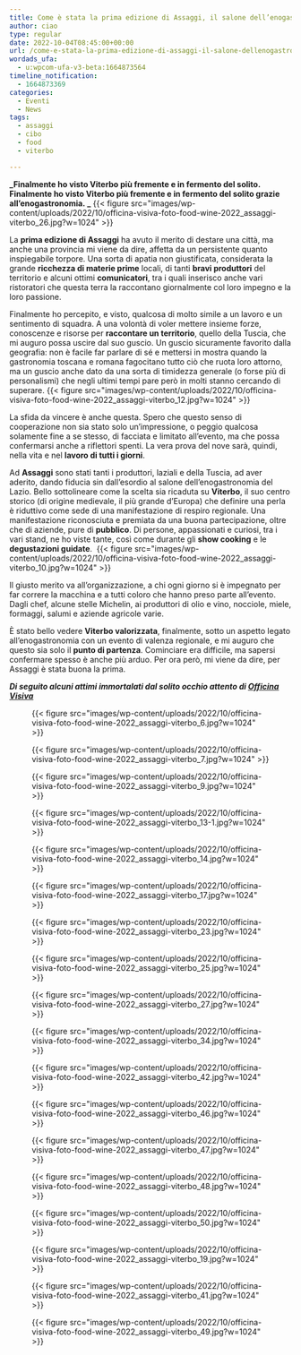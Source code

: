 ```yaml
---
title: Come è stata la prima edizione di Assaggi, il salone dell’enogastronomia laziale a Viterbo
author: ciao
type: regular
date: 2022-10-04T08:45:00+00:00
url: /come-e-stata-la-prima-edizione-di-assaggi-il-salone-dellenogastronomia-laziale-a-viterbo/
wordads_ufa:
  - u:wpcom-ufa-v3-beta:1664873564
timeline_notification:
  - 1664873369
categories:
  - Eventi
  - News
tags:
  - assaggi
  - cibo
  - food
  - viterbo

---
```

**_Finalmente ho visto Viterbo più fremente e in fermento del solito. Finalmente ho visto Viterbo più fremente e in fermento del solito grazie all’enogastronomia. _**
{{< figure src="images/wp-content/uploads/2022/10/officina-visiva-foto-food-wine-2022_assaggi-viterbo_26.jpg?w=1024" >}}
 

La **prima edizione di Assaggi** ha avuto il merito di destare una città, ma anche una provincia mi viene da dire, affetta da un persistente quanto inspiegabile torpore. Una sorta di apatia non giustificata, considerata la grande **ricchezza di materie prime** locali, di tanti **bravi produttori** del territorio e alcuni ottimi **comunicatori**, tra i quali inserisco anche vari ristoratori che questa terra la raccontano giornalmente col loro impegno e la loro passione.

Finalmente ho percepito, e visto, qualcosa di molto simile a un lavoro e un sentimento di squadra. A una volontà di voler mettere insieme forze, conoscenze e risorse per **raccontare un territorio**, quello della Tuscia, che mi auguro possa uscire dal suo guscio. Un guscio sicuramente favorito dalla geografia: non è facile far parlare di sé e mettersi in mostra quando la gastronomia toscana e romana fagocitano tutto ciò che ruota loro attorno, ma un guscio anche dato da una sorta di timidezza generale (o forse più di personalismi) che negli ultimi tempi pare però in molti stanno cercando di superare. 
{{< figure src="images/wp-content/uploads/2022/10/officina-visiva-foto-food-wine-2022_assaggi-viterbo_12.jpg?w=1024" >}}
 

La sfida da vincere è anche questa. Spero che questo senso di cooperazione non sia stato solo un’impressione, o peggio qualcosa solamente fine a se stesso, di facciata e limitato all’evento, ma che possa confermarsi anche a riflettori spenti. La vera prova del nove sarà, quindi, nella vita e nel **lavoro di tutti i giorni**.

Ad **Assaggi** sono stati tanti i produttori, laziali e della Tuscia, ad aver aderito, dando fiducia sin dall’esordio al salone dell’enogastronomia del Lazio. Bello sottolineare come la scelta sia ricaduta su **Viterbo**, il suo centro storico (di origine medievale, il più grande d&#8217;Europa) che definire una perla è riduttivo come sede di una manifestazione di respiro regionale. Una manifestazione riconosciuta e premiata da una buona partecipazione, oltre che di aziende, pure di **pubblico**. Di persone, appassionati e curiosi, tra i vari stand, ne ho viste tante, così come durante gli **show cooking** e le **degustazioni guidate**. 
{{< figure src="images/wp-content/uploads/2022/10/officina-visiva-foto-food-wine-2022_assaggi-viterbo_10.jpg?w=1024" >}}
 

Il giusto merito va all’organizzazione, a chi ogni giorno si è impegnato per far correre la macchina e a tutti coloro che hanno preso parte all’evento. Dagli chef, alcune stelle Michelin, ai produttori di olio e vino, nocciole, miele, formaggi, salumi e aziende agricole varie.&nbsp;

È stato bello vedere **Viterbo valorizzata**, finalmente, sotto un aspetto legato all’enogastronomia con un evento di valenza regionale, e mi auguro che questo sia solo il **punto di partenza**. Cominciare era difficile, ma sapersi confermare spesso è anche più arduo. Per ora però, mi viene da dire, per Assaggi è stata buona la prima.

_**Di seguito alcuni attimi immortalati dal solito occhio attento di <a href="https://www.officinavisiva.it/" target="_blank" rel="noreferrer noopener">Officina Visiva</a>**_<figure class="wp-block-gallery has-nested-images columns-default is-cropped wp-block-gallery-17 is-layout-flex wp-block-gallery-is-layout-flex"> 
{{< figure src="images/wp-content/uploads/2022/10/officina-visiva-foto-food-wine-2022_assaggi-viterbo_6.jpg?w=1024" >}}
 
{{< figure src="images/wp-content/uploads/2022/10/officina-visiva-foto-food-wine-2022_assaggi-viterbo_7.jpg?w=1024" >}}
 
{{< figure src="images/wp-content/uploads/2022/10/officina-visiva-foto-food-wine-2022_assaggi-viterbo_9.jpg?w=1024" >}}
 
{{< figure src="images/wp-content/uploads/2022/10/officina-visiva-foto-food-wine-2022_assaggi-viterbo_13-1.jpg?w=1024" >}}
 
{{< figure src="images/wp-content/uploads/2022/10/officina-visiva-foto-food-wine-2022_assaggi-viterbo_14.jpg?w=1024" >}}
 
{{< figure src="images/wp-content/uploads/2022/10/officina-visiva-foto-food-wine-2022_assaggi-viterbo_17.jpg?w=1024" >}}
 
{{< figure src="images/wp-content/uploads/2022/10/officina-visiva-foto-food-wine-2022_assaggi-viterbo_23.jpg?w=1024" >}}
 
{{< figure src="images/wp-content/uploads/2022/10/officina-visiva-foto-food-wine-2022_assaggi-viterbo_25.jpg?w=1024" >}}
 
{{< figure src="images/wp-content/uploads/2022/10/officina-visiva-foto-food-wine-2022_assaggi-viterbo_27.jpg?w=1024" >}}
 
{{< figure src="images/wp-content/uploads/2022/10/officina-visiva-foto-food-wine-2022_assaggi-viterbo_34.jpg?w=1024" >}}
 
{{< figure src="images/wp-content/uploads/2022/10/officina-visiva-foto-food-wine-2022_assaggi-viterbo_42.jpg?w=1024" >}}
 
{{< figure src="images/wp-content/uploads/2022/10/officina-visiva-foto-food-wine-2022_assaggi-viterbo_46.jpg?w=1024" >}}
 
{{< figure src="images/wp-content/uploads/2022/10/officina-visiva-foto-food-wine-2022_assaggi-viterbo_47.jpg?w=1024" >}}
 
{{< figure src="images/wp-content/uploads/2022/10/officina-visiva-foto-food-wine-2022_assaggi-viterbo_48.jpg?w=1024" >}}
 
{{< figure src="images/wp-content/uploads/2022/10/officina-visiva-foto-food-wine-2022_assaggi-viterbo_50.jpg?w=1024" >}}
 
{{< figure src="images/wp-content/uploads/2022/10/officina-visiva-foto-food-wine-2022_assaggi-viterbo_19.jpg?w=1024" >}}
 
{{< figure src="images/wp-content/uploads/2022/10/officina-visiva-foto-food-wine-2022_assaggi-viterbo_41.jpg?w=1024" >}}
 
{{< figure src="images/wp-content/uploads/2022/10/officina-visiva-foto-food-wine-2022_assaggi-viterbo_49.jpg?w=1024" >}}
 </figure>